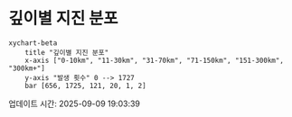 # 깊이별 지진 분포

```mermaid
xychart-beta
    title "깊이별 지진 분포"
    x-axis ["0-10km", "11-30km", "31-70km", "71-150km", "151-300km", "300km+"]
    y-axis "발생 횟수" 0 --> 1727
    bar [656, 1725, 121, 20, 1, 2]
```

업데이트 시간: 2025-09-09 19:03:39
